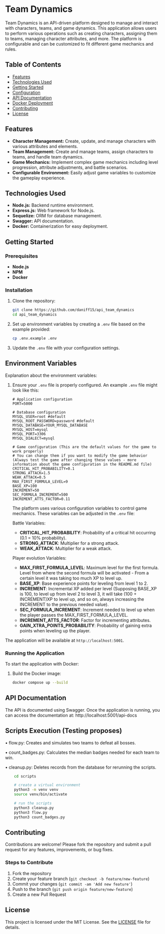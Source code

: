 # Team Dynamics

Team Dynamics is an API-driven platform designed to manage and interact with characters, teams, and game dynamics. This application allows users to perform various operations such as creating characters, assigning them to teams, managing character attributes, and more. The platform is configurable and can be customized to fit different game mechanics and rules.

## Table of Contents
- [Features](#features)
- [Technologies Used](#technologies-used)
- [Getting Started](#getting-started)
- [Configuration](#configuration)
- [API Documentation](#api-documentation)
- [Docker Deployment](#docker-deployment)
- [Contributing](#contributing)
- [License](#license)

## Features
- **Character Management:** Create, update, and manage characters with various attributes and elements.
- **Team Management:** Create and manage teams, assign characters to teams, and handle team dynamics.
- **Game Mechanics:** Implement complex game mechanics including level progression, attribute adjustments, and battle scenarios.
- **Configurable Environment:** Easily adjust game variables to customize the gameplay experience.

## Technologies Used
- **Node.js:** Backend runtime environment.
- **Express.js:** Web framework for Node.js.
- **Sequelize:** ORM for database management.
- **Swagger:** API documentation.
- **Docker:** Containerization for easy deployment.

## Getting Started

### Prerequisites
- **Node.js**
- **NPM** 
- **Docker** 

### Installation
1. Clone the repository:
    ```sh
    git clone https://github.com/daniff15/api_team_dynamics
    cd api_team_dynamics
    ```

2. Set up environment variables by creating a `.env` file based on the example provided:
    ```sh
    cp .env.example .env
    ```

3. Update the `.env` file with your configuration settings.

## Environment Variables
Explanation about the environment variables:

1. Ensure your `.env` file is properly configured. An example `.env` file might look like this:

    ```plaintext
    # Application configuration
    PORT=5000

    # Database configuration
    MYSQL_USER=root #default
    MYSQL_ROOT_PASSWORD=password #default
    MYSQL_DATABASE=YOUR_MYSQL_DATABASE
    MYSQL_HOST=mysql
    MYSQL_PORT=3306
    MYSQL_DIALECT=mysql

    # Game configuration (This are the default values for the game to work properly)
    # You can change them if you want to modify the game behavior (Always test the game after changing these values - more information about the game configuration in the README.md file)
    CRITICAL_HIT_PROBABILITY=0.1
    STRONG_ATTACK=1.5
    WEAK_ATTACK=0.5
    MAX_FIRST_FORMULA_LEVEL=9
    BASE_XP=100
    INCREMENT=50
    SEC_FORMULA_INCREMENT=500
    INCREMENT_ATTS_FACTOR=0.11
    ```

    The platform uses various configuration variables to control game mechanics. These variables can be adjusted in the `.env` file:

    Battle Variables:
    - **CRITICAL_HIT_PROBABILITY**: Probability of a critical hit occurring (0.1 = 10% probability).
    - **STRONG_ATTACK**: Multiplier for a strong attack.
    - **WEAK_ATTACK**: Multiplier for a weak attack.

    Player evolution Variables:
    - **MAX_FIRST_FORMULA_LEVEL**: Maximum level for the first formula. Level from where the second formula will be activated - From a certain level it was taking too much XP to level up.
    - **BASE_XP**: Base experience points for leveling from level 1 to 2.
    - **INCREMENT**: Incremental XP added per level (Supposing BASE_XP is 100, to level up from level 2 to level 3, it will take (100 + INCREMENT)XP to level up, and so on, always increasing the INCREMENT to the previous needed value).
    - **SEC_FORMULA_INCREMENT**: Increment needed to level up when the player passes the MAX_FIRST_FORMULA_LEVEL.
    - **INCREMENT_ATTS_FACTOR**: Factor for incrementing attributes.
    - **GAIN_XTRA_POINTS_PROBABILITY**: Probability of gaining extra points when leveling up the player.

The application will be available at `http://localhost:5001`.

### Running the Application
To start the application with Docker:
1. Build the Docker image:
    ```sh
    docker compose up --build
    ```

## API Documentation
The API is documented using Swagger. Once the application is running, you can access the documentation at:
http://localhost:5001/api-docs

## Scripts Execution (Testing proposes)
•	flow.py: Creates and simulates two teams to defeat all bosses.

•	count_badges.py: Calculates the median badges needed for each team to win.

•	cleanup.py: Deletes records from the database for rerunning the scripts.


```sh
    cd scripts

    # create a virtual environment
    python3 -m venv venv
    source venv/bin/activate

    # run the scripts
    python3 cleanup.py
    python3 flow.py
    python3 count_badges.py
```

## Contributing
Contributions are welcome! Please fork the repository and submit a pull request for any features, improvements, or bug fixes.

### Steps to Contribute
1. Fork the repository
2. Create your feature branch (`git checkout -b feature/new-feature`)
3. Commit your changes (`git commit -am 'Add new feature'`)
4. Push to the branch (`git push origin feature/new-feature`)
5. Create a new Pull Request

## License
This project is licensed under the MIT License. See the [LICENSE](LICENSE) file for details.
